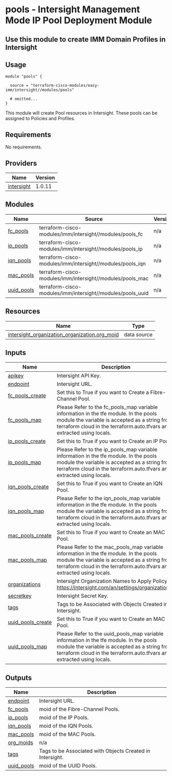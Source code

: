 # pools - Intersight Management Mode IP Pool Deployment Module

## Use this module to create IMM Domain Profiles in Intersight

## Usage

```hcl
module "pools" {

  source = "terraform-cisco-modules/easy-imm/intersight//modules/pools"

  # omitted...
}
```

This module will create Pool resources in Intersight.  These pools can be assigned to Policies and Profiles.  

<!-- BEGINNING OF PRE-COMMIT-TERRAFORM DOCS HOOK -->
## Requirements

No requirements.

## Providers

| Name | Version |
|------|---------|
| <a name="provider_intersight"></a> [intersight](#provider\_intersight) | 1.0.11 |

## Modules

| Name | Source | Version |
|------|--------|---------|
| <a name="module_fc_pools"></a> [fc\_pools](#module\_fc\_pools) | terraform-cisco-modules/imm/intersight//modules/pools_fc | n/a |
| <a name="module_ip_pools"></a> [ip\_pools](#module\_ip\_pools) | terraform-cisco-modules/imm/intersight//modules/pools_ip | n/a |
| <a name="module_iqn_pools"></a> [iqn\_pools](#module\_iqn\_pools) | terraform-cisco-modules/imm/intersight//modules/pools_iqn | n/a |
| <a name="module_mac_pools"></a> [mac\_pools](#module\_mac\_pools) | terraform-cisco-modules/imm/intersight//modules/pools_mac | n/a |
| <a name="module_uuid_pools"></a> [uuid\_pools](#module\_uuid\_pools) | terraform-cisco-modules/imm/intersight//modules/pools_uuid | n/a |

## Resources

| Name | Type |
|------|------|
| [intersight_organization_organization.org_moid](https://registry.terraform.io/providers/CiscoDevNet/intersight/latest/docs/data-sources/organization_organization) | data source |

## Inputs

| Name | Description | Type | Default | Required |
|------|-------------|------|---------|:--------:|
| <a name="input_apikey"></a> [apikey](#input\_apikey) | Intersight API Key. | `string` | n/a | yes |
| <a name="input_endpoint"></a> [endpoint](#input\_endpoint) | Intersight URL. | `string` | `"https://intersight.com"` | no |
| <a name="input_fc_pools_create"></a> [fc\_pools\_create](#input\_fc\_pools\_create) | Set this to True if you want to Create a Fibre-Channel Pool. | `bool` | `false` | no |
| <a name="input_fc_pools_map"></a> [fc\_pools\_map](#input\_fc\_pools\_map) | Please Refer to the fc\_pools\_map variable information in the tfe module.  In the pools module the variable is accepted as a string from terraform cloud in the terraform.auto.tfvars and extracted using locals. | `string` | n/a | yes |
| <a name="input_ip_pools_create"></a> [ip\_pools\_create](#input\_ip\_pools\_create) | Set this to True if you want to Create an IP Pool. | `bool` | `false` | no |
| <a name="input_ip_pools_map"></a> [ip\_pools\_map](#input\_ip\_pools\_map) | Please Refer to the ip\_pools\_map variable information in the tfe module.  In the pools module the variable is accepted as a string from terraform cloud in the terraform.auto.tfvars and extracted using locals. | `string` | n/a | yes |
| <a name="input_iqn_pools_create"></a> [iqn\_pools\_create](#input\_iqn\_pools\_create) | Set this to True if you want to Create an IQN Pool. | `bool` | `false` | no |
| <a name="input_iqn_pools_map"></a> [iqn\_pools\_map](#input\_iqn\_pools\_map) | Please Refer to the iqn\_pools\_map variable information in the tfe module.  In the pools module the variable is accepted as a string from terraform cloud in the terraform.auto.tfvars and extracted using locals. | `string` | n/a | yes |
| <a name="input_mac_pools_create"></a> [mac\_pools\_create](#input\_mac\_pools\_create) | Set this to True if you want to Create an MAC Pool. | `bool` | `false` | no |
| <a name="input_mac_pools_map"></a> [mac\_pools\_map](#input\_mac\_pools\_map) | Please Refer to the mac\_pools\_map variable information in the tfe module.  In the pools module the variable is accepted as a string from terraform cloud in the terraform.auto.tfvars and extracted using locals. | `string` | n/a | yes |
| <a name="input_organizations"></a> [organizations](#input\_organizations) | Intersight Organization Names to Apply Policy to.  https://intersight.com/an/settings/organizations/. | `string` | `"[\"default\"]"` | no |
| <a name="input_secretkey"></a> [secretkey](#input\_secretkey) | Intersight Secret Key. | `string` | n/a | yes |
| <a name="input_tags"></a> [tags](#input\_tags) | Tags to be Associated with Objects Created in Intersight. | `string` | `"[]"` | no |
| <a name="input_uuid_pools_create"></a> [uuid\_pools\_create](#input\_uuid\_pools\_create) | Set this to True if you want to Create an MAC Pool. | `bool` | `false` | no |
| <a name="input_uuid_pools_map"></a> [uuid\_pools\_map](#input\_uuid\_pools\_map) | Please Refer to the uuid\_pools\_map variable information in the tfe module.  In the pools module the variable is accepted as a string from terraform cloud in the terraform.auto.tfvars and extracted using locals. | `string` | n/a | yes |

## Outputs

| Name | Description |
|------|-------------|
| <a name="output_endpoint"></a> [endpoint](#output\_endpoint) | Intersight URL. |
| <a name="output_fc_pools"></a> [fc\_pools](#output\_fc\_pools) | moid of the Fibre-Channel Pools. |
| <a name="output_ip_pools"></a> [ip\_pools](#output\_ip\_pools) | moid of the IP Pools. |
| <a name="output_iqn_pools"></a> [iqn\_pools](#output\_iqn\_pools) | moid of the IQN Pools. |
| <a name="output_mac_pools"></a> [mac\_pools](#output\_mac\_pools) | moid of the MAC Pools. |
| <a name="output_org_moids"></a> [org\_moids](#output\_org\_moids) | n/a |
| <a name="output_tags"></a> [tags](#output\_tags) | Tags to be Associated with Objects Created in Intersight. |
| <a name="output_uuid_pools"></a> [uuid\_pools](#output\_uuid\_pools) | moid of the UUID Pools. |
<!-- END OF PRE-COMMIT-TERRAFORM DOCS HOOK -->
